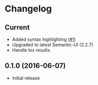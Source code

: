Changelog
=========

Current
-------

- Added syntax highlighting ([#1](https://github.com/apihackers/devpi-semantic-ui/pull/1))
- Upgraded to latest Semantic-UI (2.2.7)
- Handle tox results

0.1.0 (2016-06-07)
------------------

- Initial release
